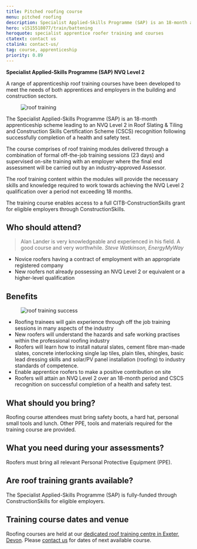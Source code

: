 ```yaml
---
title: Pitched roofing course
menu: pitched roofing
description: Specialist Applied-Skills Programme (SAP) is an 18-month apprentice roofer training course leading to an NVQ Level 2 in Roof Slating and Tiling and Construction Skills Certification Scheme (CSCS) recognition.
hero: v1515518077/train/battening
heroquote: specialist apprentice roofer training and courses
ctatext: contact us
ctalink: contact-us/
tag: course, apprenticeship
priority: 0.89
---
```


**Specialist Applied-Skills Programme (SAP) NVQ Level 2**

A range of apprenticeship roof training courses have been developed to meet the needs of both apprentices and employers in the building and construction sectors.

<figure data-href="[imagecdn]f_auto/v1515518077/train/slating1" class="progressive replace inline alt" data-revealer="right">
  <img src="[imagecdn]f_auto,c_scale,w_30/v1515518077/train/slating1" alt="roof training" class="preview" />
</figure>

The Specialist Applied-Skills Programme (SAP) is an 18-month apprenticeship scheme leading to an NVQ Level 2 in Roof Slating & Tiling and Construction Skills Certification Scheme (CSCS) recognition following successfully completion of a health and safety test.

The course comprises of roof training modules delivered through a combination of formal off-the-job training sessions (23 days) and supervised on-site training with an employer where the final end assessment will be carried out by an industry-approved Assessor.

The roof training content within the modules will provide the necessary skills and knowledge required to work towards achieving the NVQ Level 2 qualification over a period not exceeding 18 months.

The training course enables access to a full CITB-ConstructionSkills grant for eligible employers through ConstructionSkills.


## Who should attend?

> Alan Lander is very knowledgeable and experienced in his field. A good course and very worthwhile.
<cite>Steve Watkinson, EnergyMyWay</cite>

* Novice roofers having a contract of employment with an appropriate registered company
* New roofers not already possessing an NVQ Level 2 or equivalent or a higher-level qualification


## Benefits

<figure data-href="[imagecdn]f_auto/v1527239977/train/team5" class="progressive replace inline alt" data-revealer="right">
  <img src="[imagecdn]f_auto,c_scale,w_50/v1527239977/train/team5" alt="roof training success" class="preview" />
</figure>

* Roofing trainees will gain experience through off the job training sessions in many aspects of the industry
* New roofers will understand the hazards and safe working practises within the professional roofing industry
* Roofers will learn how to install natural slates, cement fibre man-made slates, concrete interlocking single lap tiles, plain tiles, shingles, basic lead dressing skills and solar/PV panel installation (roofing) to industry standards of competence.
* Enable apprentice roofers to make a positive contribution on site
* Roofers will attain an NVQ Level 2 over an 18-month period and CSCS recognition on successful completion of a health and safety test.


## What should you bring?

Roofing course attendees must bring safety boots, a hard hat, personal small tools and lunch. Other PPE, tools and materials required for the training course are provided.


## What you need during your assessments?

Roofers must bring all relevant Personal Protective Equipment (PPE).


## Are roof training grants available?

The Specialist Applied-Skills Programme (SAP) is fully-funded through ConstructionSkills for eligible employers.


## Training course dates and venue

Roofing courses are held at our [dedicated roof training centre in Exeter, Devon]([root]about-us/roof-training-centre/). Please [contact us]([root]contact-us/) for dates of next available course.

